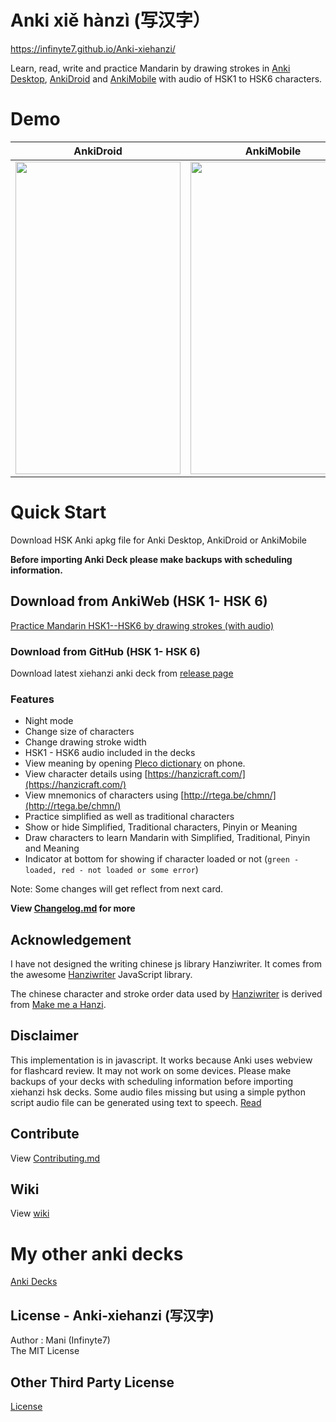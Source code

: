 # Anki xiě hànzì (写汉字）

https://infinyte7.github.io/Anki-xiehanzi/

Learn, read, write and practice Mandarin by drawing strokes in [Anki Desktop](https://apps.ankiweb.net/), [AnkiDroid](https://play.google.com/store/apps/details?id=com.ichi2.anki) and [AnkiMobile](https://apps.apple.com/us/app/ankimobile-flashcards/id373493387) with audio of HSK1 to HSK6 characters. 

# Demo

| AnkiDroid | AnkiMobile |
|:----------:|:-------------:|
| <img src="https://github.com/infinyte7/Anki-xiehanzi/blob/master/image/xiehanzi_anki_demo.gif?raw=true" height="500" width="264"></img> | <img src="https://raw.githubusercontent.com/infinyte7/Anki-xiehanzi/v1.5/image/anki_mobile_demo.gif" height="500" width="264"></img> |



# Quick Start
Download HSK Anki apkg file for Anki Desktop, AnkiDroid or AnkiMobile

**Before importing Anki Deck please make backups with scheduling information.**

## Download from AnkiWeb (HSK 1- HSK 6)
[Practice Mandarin HSK1--HSK6 by drawing strokes (with audio)](https://ankiweb.net/shared/info/119943820)

### Download from GitHub (HSK 1- HSK 6)
Download latest xiehanzi anki deck from [release page](https://github.com/infinyte7/Anki-xiehanzi/releases)

### Features
- Night mode
- Change size of characters
- Change drawing stroke width
- HSK1 - HSK6 audio included in the decks
- View meaning by opening [Pleco dictionary](https://www.pleco.com/) on phone.
- View character details using [https://hanzicraft.com/](https://hanzicraft.com/) 
- View mnemonics of characters using [http://rtega.be/chmn/](http://rtega.be/chmn/)
- Practice simplified as well as traditional characters
- Show or hide Simplified, Traditional characters, Pinyin or Meaning
- Draw characters to learn Mandarin with Simplified, Traditional, Pinyin and Meaning
- Indicator at bottom for showing if character loaded or not (```green - loaded, red - not loaded or some error```)

Note: Some changes will get reflect from next card.

**View [Changelog.md](https://github.com/infinyte7/Anki-xiehanzi/blob/master/Changelog.md) for more**

## Acknowledgement
I have not designed the writing chinese js library Hanziwriter. It comes from the awesome [Hanziwriter](https://hanziwriter.org) JavaScript library. 

The chinese character and stroke order data used by [Hanziwriter](https://github.com/chanind/hanzi-writer)
is derived from [ Make me a Hanzi](https://github.com/skishore/makemeahanzi).
  
## Disclaimer
 This implementation is in javascript. It works because Anki uses webview for flashcard review. It may not work on some devices. Please make backups of your decks with scheduling information before importing xiehanzi hsk decks.
 Some audio files missing but using a simple python script audio file can be generated using text to speech. [Read](https://github.com/infinyte7/gtts-textToMp3)

## Contribute
 View [Contributing.md](https://github.com/infinyte7/Anki-xiehanzi/blob/master/Contributing.md)

## Wiki
View [wiki](https://github.com/infinyte7/Anki-xiehanzi/wiki)

# My other anki decks
[Anki Decks](https://ankiweb.net/shared/byauthor/2120672269) 

## License - Anki-xiehanzi (写汉字)
Author : Mani (Infinyte7)
<br>The MIT License

## Other Third Party License
[License](https://github.com/infinyte7/Anki-xiehanzi/blob/master/License.md)
